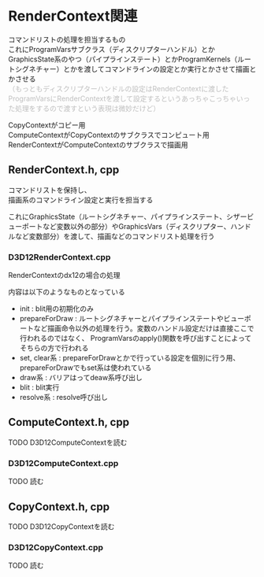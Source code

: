 # RenderContext関連
コマンドリストの処理を担当するもの  
これにProgramVarsサブクラス（ディスクリプターハンドル）とかGraphicsState系のやつ（パイプラインステート）とかProgramKernels（ルートシグネチャー）とかを渡してコマンドラインの設定とか実行とかさせて描画とかさせる  
<font color=#bfbfbf>（もっともディスクリプターハンドルの設定はRenderContextに渡したProgramVarsにRenderContextを渡して設定するというあっちゃこっちゃいった処理をするので渡すという表現は微妙だけど）</font>


CopyContextがコピー用  
ComputeContextがCopyContextのサブクラスでコンピュート用  
RenderContextがComputeContextのサブクラスで描画用  

## RenderContext.h, cpp
コマンドリストを保持し、  
描画系のコマンドライン設定と実行を担当する  

これにGraphicsState（ルートシグネチャー、パイプラインステート、シザービューポートなど変数以外の部分）やGraphicsVars（ディスクリプター、ハンドルなど変数部分）を渡して、描画などのコマンドリスト処理を行う  

### D3D12RenderContext.cpp
RenderContextのdx12の場合の処理  

内容は以下のようなものとなっている  
- init : blit用の初期化のみ  
- prepareForDraw : ルートシグネチャーとパイプラインステートやビューポートなど描画命令以外の処理を行う。変数のハンドル設定だけは直接ここで行われるのではなく、  ProgramVarsのapply()関数を呼び出すことによってそちらの方で行われる  
- set, clear系 : prepareForDrawとかで行っている設定を個別に行う用、prepareForDrawでもset系は使われている  
- draw系 : バリアはってdeaw系呼び出し  
- blit : blit実行  
- resolve系 : resolve呼び出し  


## ComputeContext.h, cpp
TODO    D3D12ComputeContextを読む  


### D3D12ComputeContext.cpp
TODO   読む  



## CopyContext.h, cpp
TODO  D3D12CopyContextを読む  


### D3D12CopyContext.cpp
TODO  読む  

<!--stackedit_data:
eyJoaXN0b3J5IjpbLTcyMTExNDE3MCw1NzUwOTE4OTUsLTEyMz
AzNDY0OSwtMjA3ODU5NDAwMywxOTA3MjUxMTM1LDI5NjU0NzYz
NiwtNjcwNjc0ODEwLDEzNTc1MTMzMzksLTE3NDY1OTYyNTIsLT
E4OTY2MDgzNTAsMTI0NTgxMjU0MSwtMTkxMTk2NTkwMywxNTg1
MTA0NTcwLC0xNDQwNzY1NjI1LDQyNTM0ODQ1OSwtMTMyMTY2OD
U5NiwzMTM2NjAyMzUsLTExMDYzNjc3NDUsMTk5Nzk3NTE0Nywt
MjEwNzkxOTg5Nl19
-->